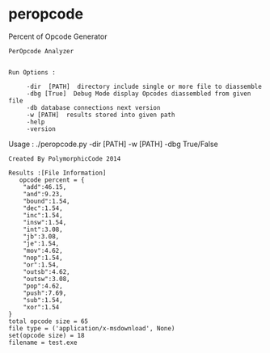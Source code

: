 peropcode
=========

Percent of Opcode Generator



    PerOpcode Analyzer 
    
    
    Run Options : 
    
         -dir  [PATH]  directory include single or more file to diassemble
         -dbg [True]  Debug Mode display Opcodes diassembled from given file
         -db database connections next version
         -w [PATH]  results stored into given path
         -help
         -version
 Usage : ./peropcode.py -dir [PATH] -w [PATH] -dbg True/False
   

    Created By PolymorphicCode 2014 

    Results :[File Information]
       opcode percent = {
	    "add":46.15,
	    "and":9.23,
	    "bound":1.54,
	    "dec":1.54,
	    "inc":1.54,
	    "insw":1.54,
	    "int":3.08,
	    "jb":3.08,
	    "je":1.54,
	    "mov":4.62,
	    "nop":1.54,
	    "or":1.54,
	    "outsb":4.62,
	    "outsw":3.08,
	    "pop":4.62,
	    "push":7.69,
	    "sub":1.54,
	    "xor":1.54
	}
	total opcode size = 65
	file type = ('application/x-msdownload', None)
	set(opcode size) = 18
	filename = test.exe

